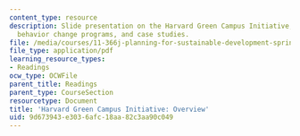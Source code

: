 ```yaml
---
content_type: resource
description: Slide presentation on the Harvard Green Campus Initiative, large scale
  behavior change programs, and case studies.
file: /media/courses/11-366j-planning-for-sustainable-development-spring-2006/9d673943e3036afc18aa82c3aa90c049_jaclyn.pdf
file_type: application/pdf
learning_resource_types:
- Readings
ocw_type: OCWFile
parent_title: Readings
parent_type: CourseSection
resourcetype: Document
title: 'Harvard Green Campus Initiative: Overview'
uid: 9d673943-e303-6afc-18aa-82c3aa90c049
---
```

